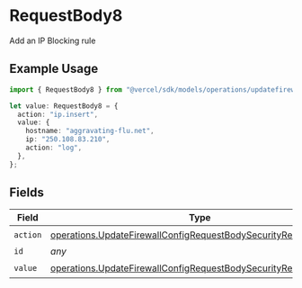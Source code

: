 # RequestBody8

Add an IP Blocking rule

## Example Usage

```typescript
import { RequestBody8 } from "@vercel/sdk/models/operations/updatefirewallconfig.js";

let value: RequestBody8 = {
  action: "ip.insert",
  value: {
    hostname: "aggravating-flu.net",
    ip: "250.108.83.210",
    action: "log",
  },
};
```

## Fields

| Field                                                                                                                                                | Type                                                                                                                                                 | Required                                                                                                                                             | Description                                                                                                                                          |
| ---------------------------------------------------------------------------------------------------------------------------------------------------- | ---------------------------------------------------------------------------------------------------------------------------------------------------- | ---------------------------------------------------------------------------------------------------------------------------------------------------- | ---------------------------------------------------------------------------------------------------------------------------------------------------- |
| `action`                                                                                                                                             | [operations.UpdateFirewallConfigRequestBodySecurityRequest8Action](../../models/operations/updatefirewallconfigrequestbodysecurityrequest8action.md) | :heavy_check_mark:                                                                                                                                   | N/A                                                                                                                                                  |
| `id`                                                                                                                                                 | *any*                                                                                                                                                | :heavy_minus_sign:                                                                                                                                   | N/A                                                                                                                                                  |
| `value`                                                                                                                                              | [operations.UpdateFirewallConfigRequestBodySecurityRequestValue](../../models/operations/updatefirewallconfigrequestbodysecurityrequestvalue.md)     | :heavy_check_mark:                                                                                                                                   | N/A                                                                                                                                                  |